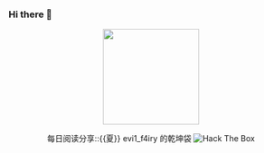 ### Hi there 👋

<p align="center">
<img src="https://media.giphy.com/media/MeJgB3yMMwIaHmKD4z/giphy.gif" width="170px">
</p>



<p align="center">
  每日阅读分享::<a src="https://t.me/evi1_f4iry">{{夏}} evi1_f4iry 的乾坤袋</a>
<img src="http://www.hackthebox.eu/badge/image/454091" alt="Hack The Box">
</p>

